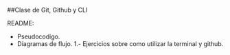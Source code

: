 ##Clase de Git, Github y CLI

README:
* Pseudocodigo.
* Diagramas de flujo.
1.- Ejercicios sobre como utilizar la terminal y github.

